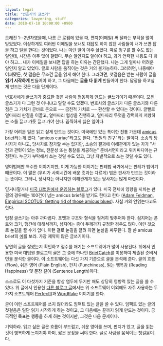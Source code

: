 ```yaml
---
layout: legal
title: "변호사의 글쓰기"
categories: lawyering, stuff
date: 2018-07-18 10:00:00 +0900
---
```


오래전 1--2년차였을때, 나름 큰 로펌에 있을 때, 편지(이메일) 써 달라는 부탁을 많이 받았었다. 이상하게도 여러번 이메일을 보내도 대답도 하지 않던 사람들이 내가 쓰면 답을 하고 일을 한다는 것이었다. 나는 이런 일이 아주 싫었다. 따로 청구를 할 수도 없는 일인데, 시간은 아주 많이 걸렸다. 무슨 일인지도 알아야 하고, 과거 연락한 내용도 다 봐야 하고... 내가 이메일을 보내면 답을 하는 이유는 간단했다. 나는 그게 얼마나 어려운 일인지 알고 있었다. 글로 사람을 움직이는 것은 거의 불가능하다. 그러려면, 나중에야 어찌됐든, 첫 걸음은 무조건 글을 읽게 해야 한다. 그러려면, 첫걸음은 받는 사람이 글을 **읽기 시작하게** 만들어야 하고, 그 다음에는 **글을 다 읽게** 만들어야 한다. 답장을 하고싶게 만드는 것은 다음 단계이다.

변호사에게 글쓰기가 중요한 것은 사람이 행동하게 만드는 글쓰기이기 때문이다. 모든 글쓰기가 다 그런 것 아니냐고 말할 수도 있겠다. 변호사의 글쓰기가 다른 글쓰기와 다른 점은 그 가치가 곧바로 돈으로 --- 금전적 가치로 --- 환산할 수 있다는 것이다. 글빨로 얼마짜리 판결을 이끌고, 얼마짜리 협상을 진행하고, 얼마짜리 무엇을 강력하게 저항하는 소를 끌고 가듯 끌고 가야 한다. 끔찍하게 싫은 일이다.

가장 어려운 일은 읽고 싶게 만드는 것이다. 미국에만 있는 특이한 전통 가운데 [amicus brief](https://en.wikipedia.org/wiki/Amicus_curiae)라는게 있다. "amicus curiae"라고도 한다. "법원의 친구"라는 말이다. 소송의 당사자가 아니고, 당사자로 참가할 수는 없지만, 소송의 결과에 이해관계가 있는 자가 "사건과 관련이 있는 정보, 전문성 또는 통찰를 제공하는" 준비서면이라고 위키피디어는 규정한다. 누군가 부탁해서 쓰는 것일 수도 있고, 그냥 자발적으로 쓰는 것일 수도 있다.

영미법에만 특수한 이야기지만, 이게 가능한 이야기는 판례법 국가에서는 판례가 법이기 때문이다. 이 말은 (우리가 사회시간에 배운 것과는 다르게) 법은 판사가 만드는 것이라는 뜻이다. 그러니, 당사자는 아니지만 이해관계가 있는 당사자는 많게 마련이다. 

믿거나말거나 [미국 대법원에서 운영하는 블로그](http://www.scotusblog.com)가 있다. 미국 전체에 영향을 끼치는 판결의 경우에는 100건이 넘는 amicus brief를 받기도 한다고 한다 ([Adam Feldman, Empirical SCOTUS: Getting rid of those amicus blues](http://www.scotusblog.com/2018/07/empirical-scotus-getting-rid-of-those-amicus-blues/)). 사실 거의 안읽는다고도 한다.

법정 글쓰기는 아주 까다롭다. 포맷과 구조와 형식을 철저히 맞추어야 한다. 심지어는 폰트와 크기, 행간에 대해서까지, 심지어는 종이 두께까지 규정한 경우도 많다. 이런 것으로 눈길을 끌 수가 없다. 이런 걸로 눈길을 끌려 하면 눈살을 찌푸린다. 잘 쓴 amicus brief의 [예](https://www.supremecourt.gov/DocketPDF/17/17-130/37160/20180228234314290_17-130%20tsac%20Utah%20et%20al.pdf)를 보라. 가장 제약이 많은 글쓰기이다.

당연히 글을 잘썼는지 확인하고 점수를 매기는 소프트웨어가 많이 사용된다. 위에서 인용한 미국 대법원 블로그의 글은 그 중에 하나인 [BriefCatch](https://briefcatch.com/)를 이용하여 제출된 준비서면을 분석한 글이다. 이 소프트웨어는 다섯 가지 기준으로 글을 분석해 준다. 글의 흐름 (Flow), 쉬운 영어 (Plain English), 펀치 (Punchiness), 읽는 행복감 (Reading Happiness) 및 문장 길이 (Sentence Length)이다. 

스스로도 이 다섯가지 기준을 항상 염두에 두기만 해도 상당히 영향력 있는 글을 쓸 수 있다. 위 글에서 인용한 [다른 블로그 글](https://www.lawsitesblog.com/2018/05/putting-justice-gorsuch-to-the-test-of-three-legal-editing-programs.html)에서는 위 소프트웨어 이외에도 자주 사용하는 두 가지 소프트웨어 [PerfectIt](http://www.intelligentediting.com/)과 [WordRake](https://www.wordrake.com/) 이야기를 한다.

굳이 이런 소프트웨어를 쓰지 않더라도 임팩트 있는 글을 쓸 수 있다. 임팩트 있는 글의 첫걸음은 일단 읽기 시작하게 하는 것이고, 그 다음에는 끝까지 읽게 만드는 것이다. 궁극적인 목표는 행동을 하게 하는 것이지만, 그것은 다음 문제이다.

기억하라. 읽고 싶은 글은 흐름이 부드럽고, 쉬운 영어를 쓰며, 펀치가 있고, 글을 읽는 것이 행복하게 느껴져야 하며, 짧은 문장을 써야 한다. 글로 사람을 움직이는 첫걸음이다.

